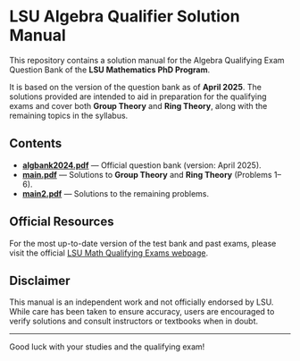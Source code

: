 # LSU Algebra Qualifier Solution Manual

This repository contains a solution manual for the Algebra Qualifying Exam Question Bank of the **LSU Mathematics PhD Program**.

It is based on the version of the question bank as of **April 2025**. The solutions provided are intended to aid in preparation for the qualifying exams and cover both **Group Theory** and **Ring Theory**, along with the remaining topics in the syllabus.

## Contents

- **[algbank2024.pdf](./algbank2024.pdf)** — Official question bank (version: April 2025).
- **[main.pdf](./main.pdf)** — Solutions to **Group Theory** and **Ring Theory** (Problems 1–6).
- **[main2.pdf](./main2.pdf)** — Solutions to the remaining problems.

## Official Resources

For the most up-to-date version of the test bank and past exams, please visit the official [LSU Math Qualifying Exams webpage](https://www.math.lsu.edu/grad/quals).

## Disclaimer

This manual is an independent work and not officially endorsed by LSU. While care has been taken to ensure accuracy, users are encouraged to verify solutions and consult instructors or textbooks when in doubt.

---

Good luck with your studies and the qualifying exam!
